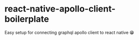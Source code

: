 # react-native-apollo-client-boilerplate
Easy setup for connecting graphql apollo client to react native 😁
